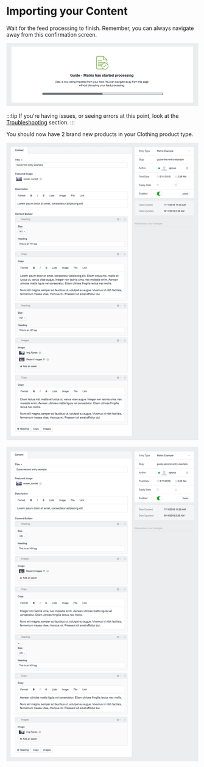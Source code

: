 # Importing your Content

Wait for the feed processing to finish. Remember, you can always navigate away from this confirmation screen.

![Feedme Matrix Guide Start](/docs/screenshots/feedme-matrix-guide-start.png)

:::tip
If you're having issues, or seeing errors at this point, look at the [Troubleshooting](/craft-plugins/feed-me/docs/support/troubleshooting) section.
:::

You should now have 2 brand new products in your Clothing product type.

![Feedme Matrix Guide Finish1](/docs/screenshots/feedme-matrix-guide-finish1.png)

![Feedme Matrix Guide Finish2](/docs/screenshots/feedme-matrix-guide-finish2.png)